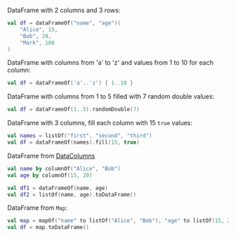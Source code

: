 [//]: # (title: Create DataFrame)
<!---IMPORT org.jetbrains.kotlinx.dataframe.samples.api.Create-->

DataFrame with 2 columns and 3 rows:

<!---FUN createDataFrameOf-->

```kotlin
val df = dataFrameOf("name", "age")(
    "Alice", 15,
    "Bob", 20,
    "Mark", 100
)
```

<!---END-->

DataFrame with columns from 'a' to 'z' and values from 1 to 10 for each column:

<!---FUN createDataFrameWithFill-->

```kotlin
val df = dataFrameOf('a'..'z') { 1..10 }
```

<!---END-->

DataFrame with columns from 1 to 5 filled with 7 random double values:

<!---FUN createDataFrameWithRandom-->

```kotlin
val df = dataFrameOf(1..5).randomDouble(7)
```

<!---END-->

DataFrame with 3 columns, fill each column with 15 `true` values:

<!---FUN createDataFrameFillConstant-->

```kotlin
val names = listOf("first", "second", "third")
val df = dataFrameOf(names).fill(15, true)
```

<!---END-->

DataFrame from [DataColumns](DataColumn.md)

<!---FUN createDataFrameFromColumns-->

```kotlin
val name by columnOf("Alice", "Bob")
val age by columnOf(15, 20)

val df1 = dataFrameOf(name, age)
val df2 = listOf(name, age).toDataFrame()
```

<!---END-->

DataFrame from `Map`:

<!---FUN createDataFrameFromMap-->

```kotlin
val map = mapOf("name" to listOf("Alice", "Bob"), "age" to listOf(15, 20))
val df = map.toDataFrame()
```

<!---END-->
